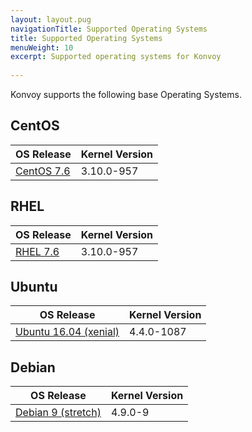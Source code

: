 ```yaml
---
layout: layout.pug
navigationTitle: Supported Operating Systems
title: Supported Operating Systems
menuWeight: 10
excerpt: Supported operating systems for Konvoy
 
---
```


Konvoy supports the following base Operating Systems.

## CentOS

| OS Release | Kernel Version |
|------------|----------------|
| [CentOS 7.6][centos_7_6] | 3.10.0-957 |

## RHEL

| OS Release | Kernel Version |
|------------|----------------|
| [RHEL 7.6][rhel_7_6] | 3.10.0-957 |

## Ubuntu

| OS Release | Kernel Version |
|------------|----------------|
| [Ubuntu 16.04 (xenial)][ubuntu_16] | 4.4.0-1087 |

## Debian

| OS Release | Kernel Version |
|------------|----------------|
| [Debian 9 (stretch)][debian_9] | 4.9.0-9 |

[centos_7_6]: https://wiki.centos.org/Manuals/ReleaseNotes/CentOS7.1810
[rhel_7_6]: https://access.redhat.com/documentation/en-us/red_hat_enterprise_linux/7/html/7.6_release_notes/index
[ubuntu_16]: https://wiki.ubuntu.com/XenialXerus/ReleaseNotes
[debian_9]: https://www.debian.org/releases/stretch/releasenotes
